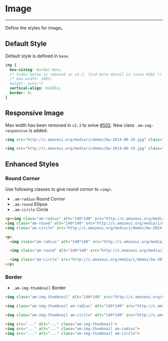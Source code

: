 # Image
---

Define the styles for image。

## Default Style

Default style is defined in `base`.

```css
img {
  box-sizing: border-box;
  /* Codes below is removed in v2.3, find more detail in issue #502 */
  /* max-width: 100%;
  height: auto;*/
  vertical-align: middle;
  border: 0;
}
```

## Responsive Image

Max width has been removed in `v2.3` to solve [#502](https://github.com/allmobilize/amazeui/issues/502). New class `.am-img-responsive` is added. 

`````html
<img src="http://s.amazeui.org/media/i/demos/bw-2014-06-19.jpg" class="am-img-responsive" alt=""/>
`````
```html
<img src="http://s.amazeui.org/media/i/demos/bw-2014-06-19.jpg" class="am-img-responsive" alt=""/>
```

## Enhanced Styles

### Round Cornor

Use following classes to give round cornor to `<img>`.

- `.am-radius`     Round Cornor
- `.am-round`      Ellipse
- `.am-circle`     Circle

`````html
<p><img class="am-radius" alt="140*140" src="http://s.amazeui.org/media/i/demos/bw-2014-06-19.jpg?imageView/1/w/1000/h/1000/q/80" width="140" height="140" />
<img class="am-round" alt="140*140" src="http://s.amazeui.org/media/i/demos/bw-2014-06-19.jpg?imageView/1/w/1000/h/600/q/80" width="200" height="120"/>
<img class="am-circle" src="http://s.amazeui.org/media/i/demos/bw-2014-06-19.jpg?imageView/1/w/1000/h/1000/q/80" width="140" height="140"/></p>
`````
```html
<p>
  <img class="am-radius" alt="140*140" src="http://s.amazeui.org/media/i/demos/bw-2014-06-19.jpg?imageView/1/w/1000/h/1000/q/80" width="140" height="140" />

  <img class="am-round" alt="140*140" src="http://s.amazeui.org/media/i/demos/bw-2014-06-19.jpg?imageView/1/w/1000/h/600/q/80" width="200" height="120"/>

  <img class="am-circle" src="http://s.amazeui.org/media/i/demos/bw-2014-06-19.jpg?imageView/1/w/1000/h/1000/q/80" width="140" height="140"/>
</p>
```


### Border

- `.am-img-thumbnail`   Border

`````html
<img class="am-img-thumbnail" alt="140*140" src="http://s.amazeui.org/media/i/demos/bw-2014-06-19.jpg?imageView/1/w/1000/h/1000/q/80" width="140" height="140" />

<img class="am-img-thumbnail am-radius" alt="140*140" src="http://s.amazeui.org/media/i/demos/bw-2014-06-19.jpg?imageView/1/w/1000/h/1000/q/80" width="140" height="140" />

<img class="am-img-thumbnail am-circle" alt="140*140" src="http://s.amazeui.org/media/i/demos/bw-2014-06-19.jpg?imageView/1/w/1000/h/1000/q/80" width="140" height="140" />
`````

```html
<img src="..." alt="..." class="am-img-thumbnail">
<img src="..." alt="..." class="am-img-thumbnail am-radius">
<img src="..." alt="..." class="am-img-thumbnail am-circle">
```

<!--
## Responsive Images

Add the `.am-img-responsive` class to scale the image automatically.

`````html
<img class="am-img-responsive" alt="Responsive image" src="http://www.bing.com/az/hprichbg/rb/AdelaideFrog_EN-US12171255358_1366x768.jpg" />
`````

```html
<img src="..." class="am-img-responsive" alt="Responsive image">
```-->
